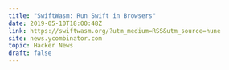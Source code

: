 ```yaml
---
title: "SwiftWasm: Run Swift in Browsers"
date: 2019-05-10T18:00:48Z
link: https://swiftwasm.org/?utm_medium=RSS&utm_source=hune
site: news.ycombinator.com
topic: Hacker News
draft: false
---
```


